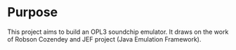 Purpose
=======

This project aims to build an OPL3 soundchip emulator. It draws on the work of Robson Cozendey and JEF project (Java Emulation Framework).
